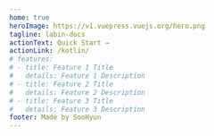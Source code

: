 ```yaml
---
home: true
heroImage: https://v1.vuepress.vuejs.org/hero.png
tagline: labin-docs
actionText: Quick Start →
actionLink: /kotlin/
# features:
# - title: Feature 1 Title
#   details: Feature 1 Description
# - title: Feature 2 Title
#   details: Feature 2 Description
# - title: Feature 3 Title
#   details: Feature 3 Description
footer: Made by SooHyun
---
```

